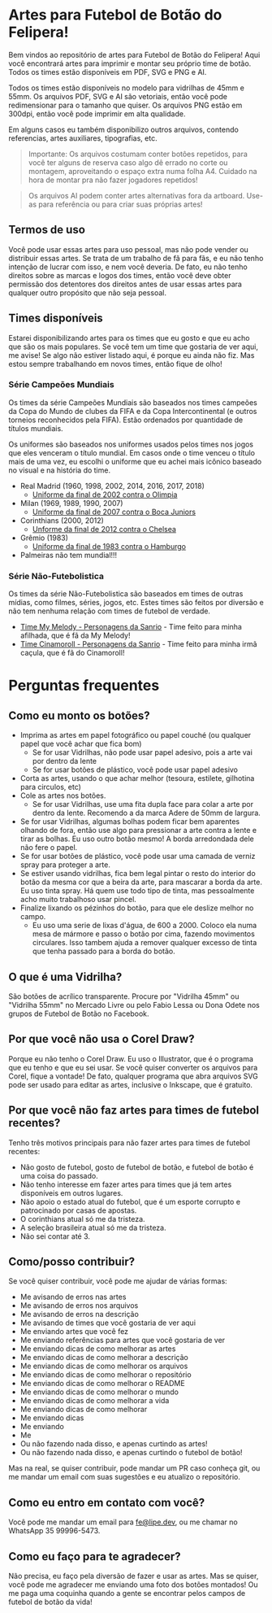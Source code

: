 # Artes para Futebol de Botão do Felipera!

Bem vindos ao repositório de artes para Futebol de Botão do Felipera! Aqui você encontrará artes para imprimir e montar seu próprio time de botão.
Todos os times estão disponíveis em PDF, SVG e PNG e AI.

Todos os times estão disponíveis no modelo para vidrilhas de 45mm e 55mm. Os arquivos PDF, SVG e AI são vetoriais, então você pode redimensionar para o tamanho que quiser. Os arquivos PNG estão em 300dpi, então você pode imprimir em alta qualidade.

Em alguns casos eu também disponibilizo outros arquivos, contendo referencias, artes auxiliares, tipografias, etc.

> Importante: Os arquivos costumam conter botôes repetidos, para você ter alguns de reserva caso algo dê errado no corte ou montagem, aproveitando o espaço extra numa folha A4. Cuidado na hora de montar pra não fazer jogadores repetidos!

> Os arquivos AI podem conter artes alternativas fora da artboard. Use-as para referência ou para criar suas próprias artes!

## Termos de uso
Você pode usar essas artes para uso pessoal, mas não pode vender ou distribuir essas artes. Se trata de um trabalho de fã para fãs, e eu não tenho intenção de lucrar com isso, e nem você deveria. De fato, eu não tenho direitos sobre as marcas e logos dos times, então você deve obter permissão dos detentores dos direitos antes de usar essas artes para qualquer outro propósito que não seja pessoal.

## Times disponíveis
Estarei disponibilizando artes para os times que eu gosto e que eu acho que são os mais populares. Se você tem um time que gostaria de ver aqui, me avise!
Se algo não estiver listado aqui, é porque eu ainda não fiz. Mas estou sempre trabalhando em novos times, então fique de olho!

### Série Campeões Mundiais

Os times da série Campeões Mundiais são baseados nos times campeões da Copa do Mundo de clubes da FIFA e da Copa Intercontinental (e outros torneios reconhecidos pela FIFA). Estão ordenados por quantidade de títulos mundiais.

Os uniformes são baseados nos uniformes usados pelos times nos jogos que eles venceram o título mundial. Em casos onde o time venceu o título mais de uma vez, eu escolhi o uniforme que eu achei mais icônico baseado no visual e na história do time.

- Real Madrid (1960, 1998, 2002, 2014, 2016, 2017, 2018) 
  - [Uniforme da final de 2002 contra o Olimpia](campeões%20mundiais/real%20madrid%202002/)
- Milan (1969, 1989, 1990, 2007) 
  - [Uniforme da final de 2007 contra o Boca Juniors](campeões%20mundiais/milan%202007/)
- Corinthians (2000, 2012) 
  - [Unforme da final de 2012 contra o Chelsea](campeões%20mundiais/corinthians%202012/)
- Grêmio (1983) 
  - [Uniforme da final de 1983 contra o Hamburgo](campeões%20mundiais/gremio%201983/)
- Palmeiras não tem mundial!!!

### Série Não-Futebolistica

Os times da série Não-Futebolistica são baseados em times de outras mídias, como filmes, séries, jogos, etc. Estes times são feitos por diversão e não tem nenhuma relação com times de futebol de verdade.

- [Time My Melody - Personagens da Sanrio](não-futebolisticas/my%20melody/) - Time feito para minha afilhada, que é fã da My Melody!
- [Time Cinamoroll - Personagens da Sanrio](não-futebolisticas/cinamoroll/) - Time feito para minha irmã caçula, que é fã do Cinamoroll!

# Perguntas frequentes

## Como eu monto os botões?

- Imprima as artes em papel fotográfico ou papel couché (ou qualquer papel que você achar que fica bom)
  - Se for usar Vidrilhas, não pode usar papel adesivo, pois a arte vai por dentro da lente
  - Se for usar botões de plástico, você pode usar papel adesivo
- Corta as artes, usando o que achar melhor (tesoura, estilete, gilhotina para circulos, etc)
- Cole as artes nos botões.
  - Se for usar Vidrilhas, use uma fita dupla face para colar a arte por dentro da lente. Recomendo a da marca Adere de 50mm de largura.
- Se for usar Vidrilhas, algumas bolhas podem ficar bem aparentes olhando de fora, então use algo para pressionar a arte contra a lente e tirar as bolhas. Eu uso outro botão mesmo! A borda arredondada dele não fere o papel.
- Se for usar botões de plástico, você pode usar uma camada de verniz spray para proteger a arte.
- Se estiver usando vidrilhas, fica bem legal pintar o resto do interior do botão da mesma cor que a beira da arte, para mascarar a borda da arte. Eu uso tinta spray. Há quem use todo tipo de tinta, mas pessoalmente acho muito trabalhoso usar pincel.
- Finalize lixando os pézinhos do botão, para que ele deslize melhor no campo.
  - Eu uso uma serie de lixas d'água, de 600 a 2000. Coloco ela numa mesa de mármore e passo o botão por cima, fazendo movimentos circulares. Isso tambem ajuda a remover qualquer excesso de tinta que tenha passado para a borda do botão.

## O que é uma Vidrilha?

São botões de acrílico transparente. Procure por "Vidrilha 45mm" ou "Vidrilha 55mm" no Mercado Livre ou pelo Fabio Lessa ou Dona Odete nos grupos de Futebol de Botão no Facebook.

## Por que você não usa o Corel Draw?

Porque eu não tenho o Corel Draw. Eu uso o Illustrator, que é o programa que eu tenho e que eu sei usar. Se você quiser converter os arquivos para Corel, fique a vontade! De fato, qualquer programa que abra arquivos SVG pode ser usado para editar as artes, inclusive o Inkscape, que é gratuito.

## Por que você não faz artes para times de futebol recentes?

Tenho três motivos principais para não fazer artes para times de futebol recentes:
- Não gosto de futebol, gosto de futebol de botão, e futebol de botão é uma coisa do passado.
- Não tenho interesse em fazer artes para times que já tem artes disponíveis em outros lugares.
- Não apoio o estado atual do futebol, que é um esporte corrupto e patrocinado por casas de apostas.
- O corinthians atual só me da tristeza.
- A seleção brasileira atual só me da tristeza.
- Não sei contar até 3.

## Como/posso contribuir?

Se você quiser contribuir, você pode me ajudar de várias formas:
- Me avisando de erros nas artes
- Me avisando de erros nos arquivos
- Me avisando de erros na descrição
- Me avisando de times que você gostaria de ver aqui
- Me enviando artes que você fez
- Me enviando referências para artes que você gostaria de ver
- Me enviando dicas de como melhorar as artes
- Me enviando dicas de como melhorar a descrição
- Me enviando dicas de como melhorar os arquivos
- Me enviando dicas de como melhorar o repositório
- Me enviando dicas de como melhorar o README
- Me enviando dicas de como melhorar o mundo
- Me enviando dicas de como melhorar a vida
- Me enviando dicas de como melhorar
- Me enviando dicas
- Me enviando
- Me
- Ou não fazendo nada disso, e apenas curtindo as artes!
- Ou não fazendo nada disso, e apenas curtindo o futebol de botão!

Mas na real, se quiser contribuir, pode mandar um PR caso conheça git, ou me mandar um email com suas sugestões e eu atualizo o repositório.

## Como eu entro em contato com você?

Você pode me mandar um email para fe@lipe.dev, ou me chamar no WhatsApp 35 99996-5473.

## Como eu faço para te agradecer?

Não precisa, eu faço pela diversão de fazer e usar as artes. Mas se quiser, você pode me agradecer me enviando uma foto dos botões montados! Ou me paga uma coquinha quando a gente se encontrar pelos campos de futebol de botão da vida!